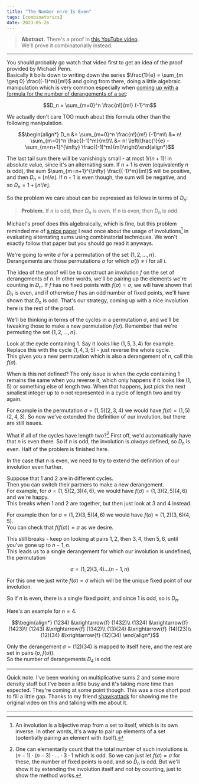 ```yaml
---
title: "The Number n!/e Is Even"
tags: [combinatorics]
date: 2023-05-26
---
```


> **Abstract.** There's a proof in [this YouTube video][yt].  
> We'll prove it combinatorially instead.

---

You should probably go watch that video first to get an idea of the proof provided by Michael Penn.  
Basically it boils down to writing down the series $\frac{1}{e} = \sum_{m \geq 0} \frac{(-1)^m}{m!}$ and going from there, doing a little algebraic manipulation which is very common especially when [coming up with a formula for the number of derangements of a set][aops]:

$$D_n = \sum_{m=0}^n \frac{n!}{m!} (-1)^m$$

We actually don't care TOO much about this formula other than the following manipulation.

$$\begin{align*} D_n &= \sum_{m=0}^n \frac{n!}{m!} (-1)^m\\
&= n! \sum_{m=0}^n \frac{(-1)^m}{m!}\\
&= n! \left(\frac{1}{e} - \sum_{m=n+1}^{\infty} \frac{(-1)^m}{m!}\right)\end{align*}$$

The last tail sum there will be vanishingly small - at most $1/(n+1)!$ in absolute value, since it's an alternating sum. If $n+1$ is even (equivalently $n$ is odd), the sum $\sum_{m=n+1}^{\infty} \frac{(-1)^m}{m!}$ will be positive, and then $D_n = \lfloor n!/e \rfloor$. If $n+1$ is even though, the sum will be negative, and so $D_n = 1 + \lfloor n!/e \rfloor$.

So the problem we care about can be expressed as follows in terms of $D_n$:

> **Problem.** If $n$ is odd, then $D_n$ is even. If $n$ is even, then $D_n$ is odd.

Michael's proof does this algebraically, which is fine, but this problem reminded me of [a nice paper][die] I read once about the usage of involutions[^1] in evaluating alternating sums using combinatorial techniques. We won't exactly follow that paper but you should go read it anyways.

We're going to write $\sigma$ for a permutation of the set $\lbrace 1, 2, \ldots, n \rbrace$.  
Derangements are those permutations $\sigma$ for which $\sigma(i) \neq i$ for all $i$.

The idea of the proof will be to construct an involution $f$ on the set of derangements of $n$. In other words, we'll be pairing up the elements we're counting in $D_n$. If $f$ has no fixed points with $f(\sigma) = \sigma$, we will have shown that $D_n$ is even, and if otherwise $f$ has an odd number of fixed points, we'll have shown that $D_n$ is odd. That's our strategy, coming up with a nice involution here is the rest of the proof.

We'll be thinking in terms of the cycles in a permutation $\sigma$, and we'll be tweaking those to make a new permutation $f(\sigma)$. Remember that we're permuting the set $\lbrace 1, 2, \ldots, n \rbrace$.

Look at the cycle containing $1$. Say it looks like $(1, 5, 3, 4)$ for example.  
Replace this with the cycle $(1, 4, 3, 5)$ - just reverse the whole cycle.  
This gives you a new permutation which is also a derangement of $n$, call this $f(\sigma)$.

When is this not defined? The only issue is when the cycle containing $1$ remains the same when you reverse it, which only happens if it looks like $(1, 5)$ or something else of length two. When that happens, just pick the next smallest integer up to $n$ not represented in a cycle of length two and try again.

For example in the permutation $\sigma = (1, 5)(2, 3, 4)$ we would have $f(\sigma) = (1, 5)(2, 4, 3)$. So now we've extended the definition of our involution, but there are still issues.

What if all of the cycles have length two?[^2] First off, we'd automatically have that $n$ is even there. So if $n$ is odd, the involution is *always* defined, so $D_n$ is even. Half of the problem is finished here.

In the case that $n$ is even, we need to try to extend the definition of our involution even further.

Suppose that $1$ and $2$ are in different cycles.  
Then you can switch their partners to make a new derangement.  
For example, for $\sigma = (1, 5)(2, 3)(4, 6)$, we would have $f(\sigma) = (1, 3)(2, 5)(4, 6)$ and we're happy.  
This breaks when $1$ and $2$ are together, but then just look at $3$ and $4$ instead.

For example then for $\sigma = (1, 2)(3, 5)(4, 6)$ we would have $f(\sigma) = (1, 2)(3, 6)(4, 5)$.  
You can check that $f(f(\sigma)) = \sigma$ as we desire.

This still breaks - keep on looking at pairs $1, 2$, then $3, 4$, then $5, 6$, until you've gone up to $n-1, n$.  
This leads us to a single derangement for which our involution is undefined, the permutation 

$$\sigma = (1, 2)(3, 4)\ldots(n-1, n)$$

For this one we just write $f(\sigma) = \sigma$ which will be the unique fixed point of our involution.

So if $n$ is even, there is a single fixed point, and since $1$ is odd, so is $D_n$.

Here's an example for $n = 4$.

$$\begin{align*}
(1234) &\xrightarrow{f} (1432)\\
(1324) &\xrightarrow{f} (1423)\\
(1243) &\xrightarrow{f} (1342)\\
(13)(24) &\xrightarrow{f} (14)(23)\\
(12)(34) &\xrightarrow{f} (12)(34)
\end{align*}$$

Only the derangement $\sigma = (12)(34)$ is mapped to itself here, and the rest are set in pairs $(\sigma, f(\sigma))$.  
So the number of derangements $D_4$ is odd.

---

Quick note. I've been working on multiplicative sums 2 and some more density stuff but I've been a little busy and it's taking more time than expected. They're coming at some point though. This was a nice short post to fill a little gap. Thanks to my friend [shawkattack](https://www.twitch.tv/shawkattack) for showing me the original video on this and talking with me about it.

---

[^1]: An involution is a bijective map from a set to itself, which is its own inverse. In other words, it's a way to pair up elements of a set (potentially pairing an element with itself).
[^2]: One can elementarily count that the total number of such involutions is $(n-1) \cdot (n-3) \cdot \ldots \cdot 3 \cdot 1$ which is odd. So we can just let $f(\sigma) = \sigma$ for these, the number of fixed points is odd, and so $D_n$ is odd. But we'll show it by extending the involution itself and not by counting, just to show the method works.

[yt]: https://www.youtube.com/watch?v=wrHxeHJDTk4
[aops]: https://artofproblemsolving.com/wiki/index.php/Derangement
[die]: https://scholarship.claremont.edu/cgi/viewcontent.cgi?referer=&httpsredir=1&article=1581&context=hmc_fac_pub
